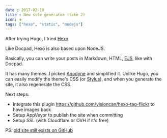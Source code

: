 ```yaml
---
date : 2017-02-10
title : New site generator (take 2)
icon: ➕
tags: ["hexo", "static", "nodejs"]
---
```

After trying Hugo, I tried [Hexo](https://hexo.io).

Like Docpad, Hexo is also based upon NodeJS.

Basically, you can write your posts in Markdown, HTML, [EJS](http://www.embeddedjs.com/), like with Docpad.

It has many themes. I picked [Anodyne](https://github.com/klugjo/hexo-theme-anodyne) and simplified it.
Unlike Hugo, you can easily modify the theme's CSS (or [Stylus](http://stylus-lang.com/)), and when you generate the site, it also regenerate the CSS.

Next steps:

- Integrate this plugin https://github.com/visioncan/hexo-tag-flickr to have images back
- Setup AppVeyor to publish the site when committing
- Setup SSL (with Cloudflare or OVH if it's free)

PS: [old site still exists on GitHub](https://github.com/tomap/tpi.eu)
